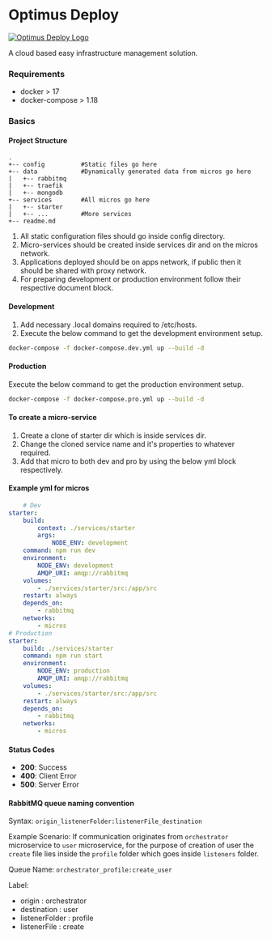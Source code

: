 # Optimus Deploy
[![Optimus Deploy Logo](https://optimuscp.io/img/logo.png)](https://optimuscp.io)

A cloud based easy infrastructure management solution.


### Requirements

  - docker > 17
  - docker-compose > 1.18

### Basics

#### Project Structure

```
.
+-- config          #Static files go here
+-- data            #Dynamically generated data from micros go here
|   +-- rabbitmq
|   +-- traefik
|   +-- mongodb
+-- services        #All micros go here
|   +-- starter
|   +-- ...         #More services
+-- readme.md
```

1. All static configuration files should go inside config directory.
2. Micro-services should be created inside services dir and on the micros network.
3. Applications deployed should be on apps network, if public then it should be shared with proxy network.
4. For preparing development or production environment follow their respective document block.

#### Development

1. Add necessary .local domains required to /etc/hosts.
2. Execute the below command to get the development environment setup.
```sh
docker-compose -f docker-compose.dev.yml up --build -d
```

#### Production

Execute the below command to get the production environment setup.
```sh
docker-compose -f docker-compose.pro.yml up --build -d
```

#### To create a micro-service

1. Create a clone of starter dir which is inside services dir.
2. Change the cloned service name and it's properties to whatever required.
3. Add that micro to both dev and pro by using the below yml block respectively.

#### Example yml for micros
```yml
    # Dev
starter:
    build:
        context: ./services/starter
        args:
            NODE_ENV: development
    command: npm run dev
    environment:
        NODE_ENV: development
        AMQP_URI: amqp://rabbitmq
    volumes:
        - ./services/starter/src:/app/src
    restart: always
    depends_on:
        - rabbitmq
    networks:
        - micros
# Production
starter:
    build: ./services/starter
    command: npm run start
    environment:
        NODE_ENV: production
        AMQP_URI: amqp://rabbitmq
    volumes:
        - ./services/starter/src:/app/src
    restart: always
    depends_on:
        - rabbitmq
    networks:
        - micros
```

#### Status Codes
- **200**: Success
- **400**: Client Error
- **500**: Server Error

#### RabbitMQ queue naming convention
Syntax: `origin_listenerFolder:listenerFile_destination`

Example Scenario: If communication originates from `orchestrator` microservice to `user` microservice, 
for the purpose of creation of user the `create` file lies inside the `profile` folder which goes inside `listeners` folder.

Queue Name: `orchestrator_profile:create_user`

Label:
- origin : orchestrator
- destination : user
- listenerFolder : profile
- listenerFile : create
